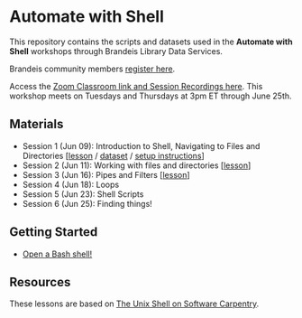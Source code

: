 # Automate with Shell

This repository contains the scripts and datasets used in the **Automate with Shell** workshops through Brandeis Library Data Services.

Brandeis community members [register here](https://calendar.library.brandeis.edu/calendar/workshops/shell2020).

Access the [Zoom Classroom link and Session Recordings here](https://docs.google.com/document/d/1-kjo4I40Ovu0-DXxMi9sfps7VhQmY-JF_lPx9cc9cM4/edit?usp=sharing).  This workshop meets on Tuesdays and Thursdays at 3pm ET through June 25th.

## Materials
- Session 1 (Jun 09):  Introduction to Shell, Navigating to Files and Directories [[lesson](https://github.com/DeisData/unix-shell/blob/master/session-1.md) / [dataset](https://github.com/DeisData/unix-shell/blob/master/data-shell.zip) / [setup instructions](https://github.com/DeisData/unix-shell/blob/master/getting-started.md)]
- Session 2 (Jun 11):  Working with files and directories [[lesson](https://github.com/DeisData/unix-shell/blob/master/session-2.md)]
- Session 3 (Jun 16):  Pipes and Filters [[lesson](https://github.com/DeisData/unix-shell/blob/master/session-3.md)]
- Session 4 (Jun 18):  Loops
- Session 5 (Jun 23):  Shell Scripts
- Session 6 (Jun 25):  Finding things!

## Getting Started  
- [Open a Bash shell!](https://github.com/DeisData/unix-shell/blob/master/getting-started.md)

## Resources
These lessons are based on [The Unix Shell on Software Carpentry](http://swcarpentry.github.io/shell-novice/).
